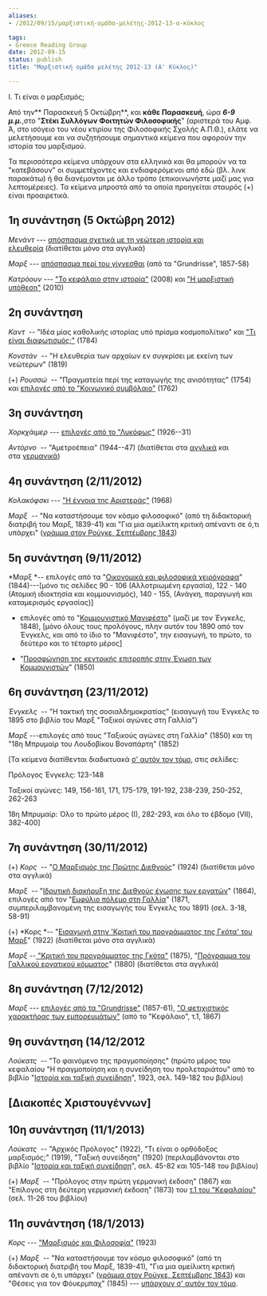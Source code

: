 ```yaml
---
aliases:
- /2012/09/15/μαρξιστική-ομάδα-μελέτης-2012-13-α-κύκλος

tags:
- Greece Reading Group
date: 2012-09-15
status: publish
title: "Μαρξιστική ομάδα μελέτης 2012-13 (Α' Κύκλος)"

---
```

Ι. Τι είναι ο μαρξισμός;


Από την** Παρασκευή 5 Οκτώβρη**, και **κάθε Παρασκευή**, ώρα ***6-9 μ.μ.***,στο "**Στέκι Συλλόγων Φοιτητών Φιλοσοφικής**" (αριστερά του Αμφ. Ά, στο ισόγειο του νέου κτιρίου της Φιλοσοφικής Σχολής Α.Π.Θ.), ελάτε να μελετήσουμε και να συζητήσουμε σημαντικά κείμενα που αφορούν την ιστορία του μαρξισμού.

Τα περισσότερα κείμενα υπάρχουν στα ελληνικά και θα μπορούν να τα "κατεβάσουν" οι συμμετέχοντες και ενδιαφερόμενοι από εδώ (βλ. λινκ παρακάτω) ή θα διανέμονται με άλλο τρόπο (επικοινωνήστε μαζί μας για λεπτομέρειες). Τα κείμενα μπροστά από τα οποία προηγείται σταυρός (+) είναι προαιρετικά.

## 1η συνάντηση (5 Οκτώβρη 2012)

*Μενάντ* --- [απόσπασμα σχετικά με τη νεώτερη ιστορία και ελευθερία](/file/readings/menandlouis_edmundwilsonfinlandstationintro2003.pdf) (διατίθεται μόνο στα αγγλικά)

*Μαρξ* --- [απόσπασμα περί του γίγνεσθαι](http://thessaloniki.platypus1917.org/file/readings/pdf-for-Marx-on-becoming.pdf) (από τα "Grundrisse", 1857-58)

*Κατρόουν* --- ["Το κεφάλαιο στην ιστορία"](http://thessaloniki.platypus1917.org/?p=23) (2008) και ["Η μαρξιστική υπόθεση"](http://thessaloniki.platypus1917.org/?p=133) (2010)







## 2η συνάντηση

*Καντ*  -- "Ιδέα μίας καθολικής ιστορίας υπό πρίσμα κοσμοπολίτικο" και ["Τι είναι διαφωτισμός;"](http://www.soc.uoc.gr/political/anagnwsthrio/metafraseis/Kant_Aufklaerung.pdf) (1784)

*Κονστάν*  -- "Η ελευθερία των αρχαίων εν συγκρίσει με εκείνη των νεώτερων" (1819)

(+) *Ρουσσώ*  -- "Πραγματεία περί της καταγωγής της ανισότητας" (1754) και [επιλογές από το "Κοινωνικό συμβόλαιο"](http://thessaloniki.platypus1917.org/file/readings/pdf-for-Rousseau.pdf) (1762)









## 3η συνάντηση

*Χορκχάιμερ* --- [επιλογές από το "Λυκόφως"](http://thessaloniki.platypus1917.org/file/readings/%CE%9B%CF%85%CE%BA%CF%8C%CF%86%CF%89%CF%82.pdf) (1926--31)

*Αντόρνο*  -- "Αμετροέπεια" (1944--47) (διατίθεται στα [αγγλικά](/file/readings/readings/adorno_imaginativeexcesses.pdf) και στα [γερμανικά](http://germany.platypus1917.org/file/readings/Adorno-Ausschweifungen.pdf))







## 4η συνάντηση (2/11/2012)

*Κολακόφσκι* --- ["Η έννοια της Αριστεράς"](http://thessaloniki.platypus1917.org/?page_id=217#Η%20έννοια%20της%20Αριστεράς) (1968)

*Μαρξ*  -- "Να καταστήσουμε τον κόσμο φιλοσοφικό" (από τη διδακτορική διατριβή του Μαρξ, 1839-41) και "Για μια αμείλικτη κριτική απέναντι σε ό,τι υπάρχει" ([γράμμα στον Ρούγκε, Σεπτέμβρης 1843](http://thessaloniki.platypus1917.org/file/readings/pdf-%CE%9C%CE%B1%CF%81%CE%BE-%CE%B3%CF%81%CE%AC%CE%BC%CE%BC%CE%B1-%CF%83%CF%84%CE%BF%CE%BD-%CE%A1%CE%BF%CF%8D%CE%B3%CE%BA%CE%B5.pdf))







## 5η συνάντηση (9/11/2012)

*Μαρξ *-- επιλογές από τα "[Οικονομικά και φιλοσοφικά χειρόγραφα](http://www.scribd.com/doc/13988394/-1844)" (1844)---[μόνο τις σελίδες 90 - 106 (Αλλοτριωμένη εργασία), 122 - 140 (Ατομική ιδιοκτησία και κομμουνισμός), 140 - 155, (Ανάγκη, παραγωγή και καταμερισμός εργασίας)]

- επιλογές από το "[Κομμουνιστικό Μανιφέστο](http://www.marxists.org/ellinika/archive/marx/works/1848/com-man/index.htm)" (μαζί με τον *Ένγκελς*, 1848), [μόνο όλους τους προλόγους, πλην αυτόν του 1890 από τον Ένγκελς, και από το ίδιο το "Μανιφέστο", την εισαγωγή, το πρώτο, το δεύτερο και το τέταρτο μέρος]

- "[Προσφώνηση της κεντρικής επιτροπής στην Ένωση των Κομμουνιστών](http://wwwpraxisred.blogspot.gr/2011/09/blog-post_6310.html)" (1850)







## 6η συνάντηση (23/11/2012)

*Ένγκελς*  -- "Η τακτική της σοσιαλδημοκρατίας" (εισαγωγή του Ένγκελς το 1895 στο βιβλίο του Μαρξ "Ταξικοί αγώνες στη Γαλλία")

*Μαρξ* ---επιλογές από τους "Ταξικούς αγώνες στη Γαλλία" (1850) και τη "18η Μπρυμαίρ του Λουδοβίκου Βοναπάρτη" (1852)

[Τα κείμενα διατίθενται διαδικτυακά [σ' αυτόν τον τόμο](http://www.scribd.com/doc/62181091/48/Ol-%CE%A4%CE%91%CE%9E%CE%99%CE%9A%CE%9F%CE%99-%CE%91%CE%93%CE%A9%CE%9D%CE%95%CE%A3-ITH-%CE%93%CE%91%CE%9B%CE%9B%CE%99%CE%91-%CE%91%CE%93%CE%A4%CE%9F-%CE%A4%CE%9F-1848-%CE%A9%CE%A3-%CE%A4%CE%9F-1850-152), στις σελίδες:

Πρόλογος Ένγκελς: 123-148

Ταξικοί αγώνες: 149, 156-161, 171, 175-179, 191-192, 238-239, 250-252, 262-263

18η Μπρυμαίρ: Όλο το πρώτο μέρος (Ι), 282-293, και όλο το έβδομο (VII), 382-400]







## 7η συνάντηση (30/11/2012)

(+) *Κορς*  -- "[Ο Μαρξισμός της Πρώτης Διεθνούς](http://www.marxists.org/archive/korsch/1924/first-international.htm)" (1924) (διατίθεται μόνο στα αγγλικά)

*Μαρξ*  -- "[Ιδρυτική διακήρυξη της Διεθνούς ένωσης των εργατών](http://erodotos.wordpress.com/2011/09/11/1st-international-diakiriksi/)" (1864), επιλογές από τον "[Εμφύλιο πόλεμο στη Γαλλία](https://athens.indymedia.org/local/webcast/uploads/paris_commune.pdf)" (1871, συμπεριλαμβανομένη της εισαγωγής του Ένγκελς του 1891) (σελ. 3-18, 58-91)

(+) *Κορς *-- "[Εισαγωγή στην 'Κριτική του προγράμματος της Γκότα' του Μαρξ](http://www.marxists.org/archive/korsch/1922/gotha.htm)" (1922) (διατίθεται μόνο στα αγγλικά)

*Μαρξ* --[ "Κριτική του προγράμματος της Γκότα"](http://thessaloniki.platypus1917.org/file/readings/pdf-%CE%9C%CE%B1%CF%81%CE%BE-%CE%9A%CF%81%CE%B9%CF%84%CE%B9%CE%BA%CE%AE-%CF%84%CE%BF%CF%85-%CF%80%CF%81%CE%BF%CE%B3%CF%81%CE%AC%CE%BC%CE%BC%CE%B1%CF%84%CE%BF%CF%82-%CF%84%CE%B7%CF%82-%CE%93%CE%BA%CF%8C%CF%84%CE%B1.pdf) (1875), "[Πρόγραμμα του Γαλλικού εργατικού κόμματος](http://www.marxists.org/archive/marx/works/1880/05/parti-ouvrier.htm)" (1880) (διατίθεται στα αγγλικά)







## 8η συνάντηση (7/12/2012)

*Μαρξ* --- [επιλογές από τα "Grundrisse"](http://thessaloniki.platypus1917.org/file/readings/pdf-%CE%91%CF%80%CE%BF%CF%83%CF%80%CE%AC%CF%83%CE%BC%CE%B1%CF%84%CE%B1-Grundrisse.pdf) (1857-61), ["Ο φετιχιστικός χαρακτήρας των εμπορευμάτων"](http://thessaloniki.platypus1917.org/file/readings/pdf-%CF%86%CE%B5%CF%84%CE%B9%CF%87%CE%B9%CE%BA%CF%8C%CF%82-%CF%87%CE%B1%CF%81%CE%B1%CE%BA%CF%84%CE%AE%CF%81%CE%B1%CF%82-%CF%84%CE%BF%CF%85-%CE%B5%CE%BC%CF%80%CE%BF%CF%81%CE%B5%CF%8D%CE%BC%CE%B1%CF%84%CE%BF%CF%82.pdf) (από το "Κεφάλαιο", τ.1, 1867)







## 9η συνάντηση (14/12/2012

*Λούκατς*  -- "Το φαινόμενο της πραγμοποίησης" (πρώτο μέρος του κεφαλαίου "Η πραγμοποίηση και η συνείδηση του προλεταριάτου" από το βιβλίο "[Ιστορία και ταξική συνείδηση](http://www.scribd.com/doc/58558019/%CE%9B%CE%BF%CF%8D%CE%BA%CE%B1%CF%84%CF%82-%CE%93%CE%BA%CE%B5%CF%8C%CF%81%CE%B3%CE%BA%CE%B7-%CE%99%CF%83%CF%84%CE%BF%CF%81%CE%AF%CE%B1-%CE%BA%CE%B1%CE%B9-%CF%84%CE%B1%CE%BE%CE%B9%CE%BA%CE%AE-%CF%83%CF%85%CE%BD%CE%B5%CE%AF%CE%B4%CE%B7%CF%83%CE%B7-%CE%A0%CE%BF%CE%BB%CE%B9%CF%84%CE%B9%CE%BA%CF%8C-%CE%9A%CE%B1%CF%86%CE%B5%CE%BD%CE%B5%CE%AF%CE%BF)", 1923, σελ. 149-182 του βιβλίου)







## [Διακοπές Χριστουγέννων]







## 10η συνάντηση (11/1/2013)

*Λούκατς*  -- "Αρχικός Πρόλογος" (1922), "Τι είναι ο ορθόδοξος μαρξισμός;" (1919), "Ταξική συνείδηση" (1920) (περιλαμβάνονται στο βιβλίο "[Ιστορία και ταξική συνείδηση](http://www.scribd.com/doc/58558019/%CE%9B%CE%BF%CF%8D%CE%BA%CE%B1%CF%84%CF%82-%CE%93%CE%BA%CE%B5%CF%8C%CF%81%CE%B3%CE%BA%CE%B7-%CE%99%CF%83%CF%84%CE%BF%CF%81%CE%AF%CE%B1-%CE%BA%CE%B1%CE%B9-%CF%84%CE%B1%CE%BE%CE%B9%CE%BA%CE%AE-%CF%83%CF%85%CE%BD%CE%B5%CE%AF%CE%B4%CE%B7%CF%83%CE%B7-%CE%A0%CE%BF%CE%BB%CE%B9%CF%84%CE%B9%CE%BA%CF%8C-%CE%9A%CE%B1%CF%86%CE%B5%CE%BD%CE%B5%CE%AF%CE%BF)", σελ. 45-82 και 105-148 του βιβλίου)

(+) *Μαρξ*  -- "Πρόλογος στην πρώτη γερμανική έκδοση" (1867) και "Επίλογος στη δεύτερη γερμανική έκδοση" (1873) του [τ.1 του "Κεφαλαίου"](http://www.scribd.com/doc/17355127/-1)(σελ. 11-26 του βιβλίου)







## 11η συνάντηση (18/1/2013)

*Κορς* --- ["Μαρξισμός και Φιλοσοφία"](http://thessaloniki.platypus1917.org/file/readings/pdf-%CE%9C%CE%B1%CF%81%CE%BE%CE%B9%CF%83%CE%BC%CF%8C%CF%82-%CE%BA%CE%B1%CE%B9-%CE%A6%CE%B9%CE%BB%CE%BF%CF%83%CE%BF%CF%86%CE%AF%CE%B1.pdf) (1923)

(+) *Μαρξ*  -- "Να καταστήσουμε τον κόσμο φιλοσοφικό" (από τη διδακτορική διατριβή του Μαρξ, 1839-41), "Για μια αμείλικτη κριτική απέναντι σε ό,τι υπάρχει" ([γράμμα στον Ρούγκε, Σεπτέμβρης 1843](http://thessaloniki.platypus1917.org/file/readings/pdf-%CE%9C%CE%B1%CF%81%CE%BE-%CE%B3%CF%81%CE%AC%CE%BC%CE%BC%CE%B1-%CF%83%CF%84%CE%BF%CE%BD-%CE%A1%CE%BF%CF%8D%CE%B3%CE%BA%CE%B5.pdf)) και "Θέσεις για τον Φόυερμπαχ" (1845) --- [υπάρχουν σ' αυτόν τον τόμο](http://el.scribd.com/doc/62180606/%CE%9C%CE%B1%CF%81%CE%BE-%CE%88%CE%BD%CE%B3%CE%BA%CE%B5%CE%BB%CF%82-%CE%94%CE%B9%CE%B1%CE%BB%CE%B5%CF%87%CF%84%CE%AC-%CE%88%CF%81%CE%B3%CE%B1-%CE%A4%CF%8C%CE%BC%CE%BF%CF%82-%CE%94%CE%B5%CF%8D%CF%84%CE%B5%CF%81%CE%BF%CF%82).
